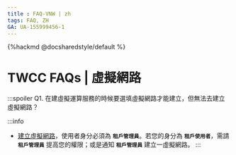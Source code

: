 ```yaml
---
title : FAQ-VNW | zh
tags: FAQ, ZH
GA: UA-155999456-1
---
```



{%hackmd @docsharedstyle/default %}

# TWCC FAQs | 虛擬網路

:::spoiler Q1. 在建虛擬運算服務的時候要選填虛擬網路才能建立，但無法去建立虛擬網路？ 

:::info

- [<ins>建立虛擬網路</ins>](https://www.twcc.ai/doc?page=virtual_network)，使用者身分必須為 **`租戶管理員`**。若您的身分為 **`租戶使用者`**，需請 **`租戶管理員`** 提高您的權限；或是通知 **`租戶管理員`** 建立一虛擬網路。
:::
